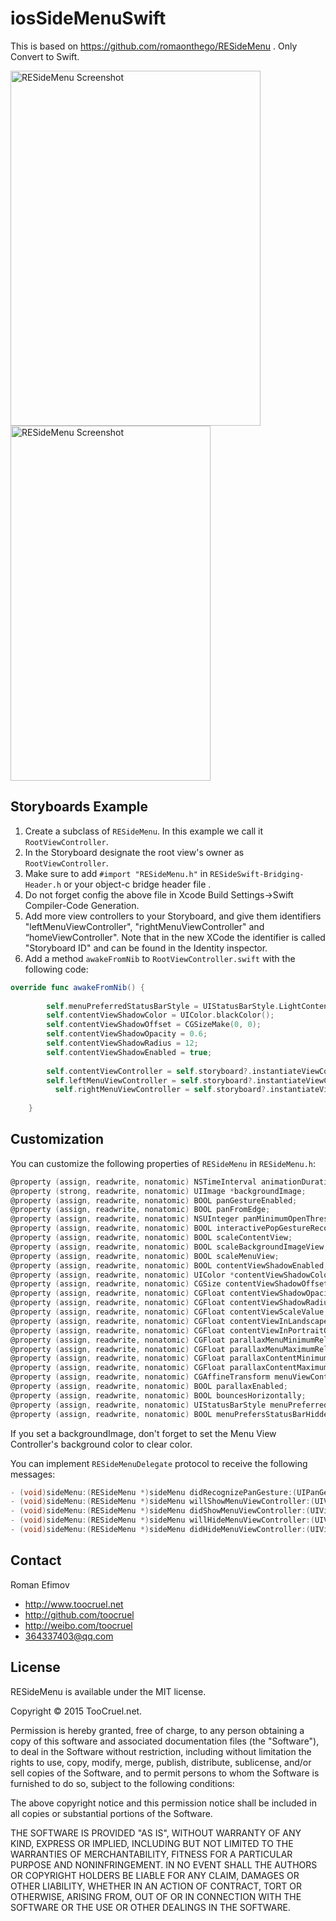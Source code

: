 # iosSideMenuSwift

This is based on https://github.com/romaonthego/RESideMenu .
Only Convert  to Swift.
 
<img src="https://github.com/romaonthego/RESideMenu/raw/master/Screenshot.png" alt="RESideMenu Screenshot" width="400" height="568" />
<img src="https://raw.githubusercontent.com/romaonthego/RESideMenu/master/Demo.gif?2" alt="RESideMenu Screenshot" width="320" height="568" />

 

## Storyboards Example

1. Create a subclass of `RESideMenu`. In this example we call it `RootViewController`.
2. In the Storyboard designate the root view's owner as `RootViewController`.
3. Make sure to add `#import "RESideMenu.h"` in `RESideSwift-Bridging-Header.h` or your object-c bridge header file   .
4. Do not forget config the above file  in Xcode Build Settings->Swift Compiler-Code Generation.
5. Add more view controllers to your Storyboard, and give them identifiers "leftMenuViewController", "rightMenuViewController" and “homeViewController". Note that in the new XCode the identifier is called "Storyboard ID" and can be found in the Identity inspector.
5. Add a method `awakeFromNib` to `RootViewController.swift` with the following code:

```swift
override func awakeFromNib() {
        
        self.menuPreferredStatusBarStyle = UIStatusBarStyle.LightContent
        self.contentViewShadowColor = UIColor.blackColor();
        self.contentViewShadowOffset = CGSizeMake(0, 0);
        self.contentViewShadowOpacity = 0.6;
        self.contentViewShadowRadius = 12;
        self.contentViewShadowEnabled = true;
        
        self.contentViewController = self.storyboard?.instantiateViewControllerWithIdentifier("ContentViewController") as UIViewController
        self.leftMenuViewController = self.storyboard?.instantiateViewControllerWithIdentifier("LeftMenuViewController") as UIViewController
          self.rightMenuViewController = self.storyboard?.instantiateViewControllerWithIdentifier("RightMenuViewController") as UIViewController
    
    }
```

## Customization

You can customize the following properties of `RESideMenu` in `RESideMenu.h`:

``` objective-c
@property (assign, readwrite, nonatomic) NSTimeInterval animationDuration;
@property (strong, readwrite, nonatomic) UIImage *backgroundImage;
@property (assign, readwrite, nonatomic) BOOL panGestureEnabled;
@property (assign, readwrite, nonatomic) BOOL panFromEdge;
@property (assign, readwrite, nonatomic) NSUInteger panMinimumOpenThreshold;
@property (assign, readwrite, nonatomic) BOOL interactivePopGestureRecognizerEnabled;
@property (assign, readwrite, nonatomic) BOOL scaleContentView;
@property (assign, readwrite, nonatomic) BOOL scaleBackgroundImageView;
@property (assign, readwrite, nonatomic) BOOL scaleMenuView;
@property (assign, readwrite, nonatomic) BOOL contentViewShadowEnabled;
@property (assign, readwrite, nonatomic) UIColor *contentViewShadowColor;
@property (assign, readwrite, nonatomic) CGSize contentViewShadowOffset;
@property (assign, readwrite, nonatomic) CGFloat contentViewShadowOpacity;
@property (assign, readwrite, nonatomic) CGFloat contentViewShadowRadius;
@property (assign, readwrite, nonatomic) CGFloat contentViewScaleValue;
@property (assign, readwrite, nonatomic) CGFloat contentViewInLandscapeOffsetCenterX;
@property (assign, readwrite, nonatomic) CGFloat contentViewInPortraitOffsetCenterX;
@property (assign, readwrite, nonatomic) CGFloat parallaxMenuMinimumRelativeValue;
@property (assign, readwrite, nonatomic) CGFloat parallaxMenuMaximumRelativeValue;
@property (assign, readwrite, nonatomic) CGFloat parallaxContentMinimumRelativeValue;
@property (assign, readwrite, nonatomic) CGFloat parallaxContentMaximumRelativeValue;
@property (assign, readwrite, nonatomic) CGAffineTransform menuViewControllerTransformation;
@property (assign, readwrite, nonatomic) BOOL parallaxEnabled;
@property (assign, readwrite, nonatomic) BOOL bouncesHorizontally;
@property (assign, readwrite, nonatomic) UIStatusBarStyle menuPreferredStatusBarStyle;
@property (assign, readwrite, nonatomic) BOOL menuPrefersStatusBarHidden;
```

If you set a backgroundImage, don't forget to set the Menu View Controller's background color to clear color.

You can implement `RESideMenuDelegate` protocol to receive the following messages:

```objective-c
- (void)sideMenu:(RESideMenu *)sideMenu didRecognizePanGesture:(UIPanGestureRecognizer *)recognizer;
- (void)sideMenu:(RESideMenu *)sideMenu willShowMenuViewController:(UIViewController *)menuViewController;
- (void)sideMenu:(RESideMenu *)sideMenu didShowMenuViewController:(UIViewController *)menuViewController;
- (void)sideMenu:(RESideMenu *)sideMenu willHideMenuViewController:(UIViewController *)menuViewController;
- (void)sideMenu:(RESideMenu *)sideMenu didHideMenuViewController:(UIViewController *)menuViewController;
```

## Contact

Roman Efimov
- http://www.toocruel.net
- http://github.com/toocruel
- http://weibo.com/toocruel
- 364337403@qq.com

## License

RESideMenu is available under the MIT license.

Copyright © 2015 TooCruel.net.

Permission is hereby granted, free of charge, to any person obtaining a copy of this software and associated documentation files (the "Software"), to deal in the Software without restriction, including without limitation the rights to use, copy, modify, merge, publish, distribute, sublicense, and/or sell copies of the Software, and to permit persons to whom the Software is furnished to do so, subject to the following conditions:

The above copyright notice and this permission notice shall be included in all copies or substantial portions of the Software.

THE SOFTWARE IS PROVIDED "AS IS", WITHOUT WARRANTY OF ANY KIND, EXPRESS OR IMPLIED, INCLUDING BUT NOT LIMITED TO THE WARRANTIES OF MERCHANTABILITY, FITNESS FOR A PARTICULAR PURPOSE AND NONINFRINGEMENT. IN NO EVENT SHALL THE AUTHORS OR COPYRIGHT HOLDERS BE LIABLE FOR ANY CLAIM, DAMAGES OR OTHER LIABILITY, WHETHER IN AN ACTION OF CONTRACT, TORT OR OTHERWISE, ARISING FROM, OUT OF OR IN CONNECTION WITH THE SOFTWARE OR THE USE OR OTHER DEALINGS IN THE SOFTWARE.
